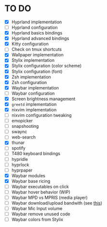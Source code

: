 # TO DO
- [x] Hyprland implementation
- [ ] Hyprland configuration
- [x] Hyprland basics bindings
- [x] Hyprland advanced bindings
- [x] Kitty configuration
- [ ] Check on tmux shortcuts
- [x] Wallpaper implementation
- [x] Stylix implementation
- [x] Stylix configuration (color scheme)
- [x] Stylix configuration (font)
- [x] Zsh implementation
- [x] Zsh configuration
- [x] Waybar implementation
- [ ] Waybar configuration
- [x] Screen brightness management
- [x] `greetd` implementation
- [x] nixvim implementation
- [ ] nixvim configuration tweaking
- [ ] emopicker
- [ ] snapshooting
- [ ] swaync
- [ ] web-search
- [x] thunar
- [ ] spotify
- [ ] T480 keyboard bindings
- [ ] hypridle
- [ ] hyprlock
- [ ] hyprpaper
- [x] Waybar modules
- [x] Waybar base ricing
- [ ] Waybar executables on click
- [ ] Waybar hover behavior (WIP)
- [ ] Waybar MPD vs MPRIS (media player)
- [ ] Waybar download/upload bandwith (see [this](https://www.reddit.com/r/unixporn/comments/1b1rmls/sway_catppuccin_mocha_ags_waybar/))
- [ ] Waybar Mic Input volume
- [ ] Waybar remove unused code
- [ ] Waybar colors from Stylix
